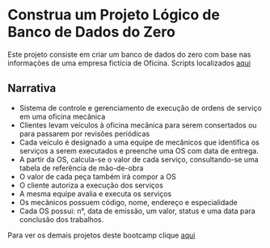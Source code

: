 # Construa um Projeto Lógico de Banco de Dados do Zero
Este projeto consiste em criar um banco de dados do zero com base nas informações de uma empresa fictícia de Oficina. Scripts localizados [aqui](https://github.com/VagnerF/BOOTCAMP-DIO-DATABASE-EXP/tree/main/Projeto%204%20-%20Modelo%20L%C3%B3gico%20Oficina/Scripts)

## Narrativa


 - Sistema de controle e gerenciamento de execução de ordens de serviço em uma oficina mecânica
 - Clientes levam veículos à oficina mecânica para serem consertados ou para passarem por revisões  periódicas
 - Cada veículo é designado a uma equipe de mecânicos que identifica os serviços a serem executados e preenche uma OS com data de entrega.
 - A partir da OS, calcula-se o valor de cada serviço, consultando-se uma tabela de referência de mão-de-obra
 - O valor de cada peça também irá compor a OS
 - O cliente autoriza a execução dos serviços
 - A mesma equipe avalia e executa os serviços
 - Os mecânicos possuem código, nome, endereço e especialidade
 - Cada OS possui: n°, data de emissão, um valor, status e uma data para conclusão dos trabalhos.
 
 
Para ver os demais projetos deste bootcamp clique [aqui](https://github.com/VagnerF/BOOTCAMP-DIO-DATABASE-EXP)

